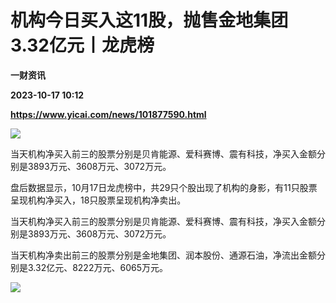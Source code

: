 # 机构今日买入这11股，抛售金地集团3.32亿元丨龙虎榜
**一财资讯**

**2023-10-17 10:12**

**https://www.yicai.com/news/101877590.html**

![](https://imgcdn.yicai.com/uppics/slides/2023/10/01b9b491077e588a589c59ffc9b9d429.jpg)

当天机构净买入前三的股票分别是贝肯能源、爱科赛博、震有科技，净买入金额分别是3893万元、3608万元、3072万元。

盘后数据显示，10月17日龙虎榜中，共29只个股出现了机构的身影，有11只股票呈现机构净买入，18只股票呈现机构净卖出。

当天机构净买入前三的股票分别是贝肯能源、爱科赛博、震有科技，净买入金额分别是3893万元、3608万元、3072万元。

当天机构净卖出前三的股票分别是金地集团、润本股份、通源石油，净流出金额分别是3.32亿元、8222万元、6065万元。

![](https://imgcdn.yicai.com/uppics/images/2023/10/669ca17835ff25a6d34a2000c08048d8.jpg)